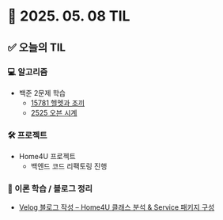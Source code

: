 # 📅 2025. 05. 08 TIL

## ✅ 오늘의 TIL

### 💻 알고리즘

- 백준 2문제 학습  
  - [15781 헬멧과 조끼](https://www.acmicpc.net/problem/15781)  
  - [2525 오븐 시계](https://www.acmicpc.net/problem/2525)

### 🛠 프로젝트

- Home4U 프로젝트  
  - 백엔드 코드 리팩토링 진행

### 📘 이론 학습 / 블로그 정리

- [Velog 블로그 작성 – Home4U 클래스 분석 & Service 패키지 구성](https://velog.io/@lgh8079/Home4U-%ED%81%B4%EB%9E%98%EC%8A%A4-%EB%B6%84%EC%84%9DService-%ED%8C%A8%ED%82%A4%EC%A7%80)
